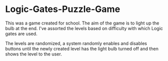 # Logic-Gates-Puzzle-Game
This was a game created for school.
The aim of the game is to light up the bulb at the end. 
I've assorted the levels based on difficulty with which Logic gates are used.

The levels are randomized, 
a system randomly enables and disables buttons until the newly created level has the light bulb turned off and then shows the level to the user.

